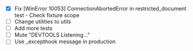 
- [x] Fix [WinError 10053] ConnectionAbortedError in restricted_document test - Check fixture scope
- [ ] Change utilities to utils
- [ ] Add more tests
- [ ] Mute "DEVTOOLS Listening..."
- [ ] Use _excepthook message in production
